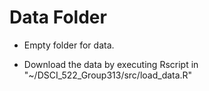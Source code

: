 # Data Folder
- Empty folder for data.

- Download the data by executing Rscript in "~/DSCI_522_Group313/src/load_data.R" 



### 
